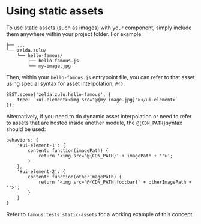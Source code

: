 # Using static assets

To use static assets (such as images) with your component, simply include them anywhere within your project folder. For example:

    ├── ...
    └── zelda.zulu/
        └── hello-famous/
            ├── hello-famous.js
            └── my-image.jpg

Then, within your `hello-famous.js` entrypoint file, you can refer to that asset using special syntax for asset interpolation, `@{}`:

    BEST.scene('zelda.zulu:hello-famous', {
        tree: `<ui-element><img src="@{my-image.jpg}"></ui-element>`
    });

Alternatively, if you need to do dynamic asset interpolation or need to refer to assets that are hosted inside another module, the `@{CDN_PATH}`syntax should be used:

```
behaviors: {
    '#ui-element-1': {
        content: function(imagePath) {
            return '<img src="@{CDN_PATH}' + imagePath + '">';
        }
    },
    '#ui-element-2': {
        content: function(otherImagePath) {
            return '<img src="@{CDN_PATH|foo:bar}' + otherImagePath + '">';
        }
    }
}

```

Refer to `famous:tests:static-assets` for a working example of this concept.